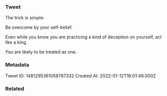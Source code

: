 ### Tweet
The trick is simple:

Be overcome by your self-belief.

Even while you know you are practicing a kind of deception on yourself, act like a king.

You are likely to be treated as one.

### Metadata
Tweet ID: 1481295361058787332
Created At: 2022-01-12T16:01:49.000Z

### Related

